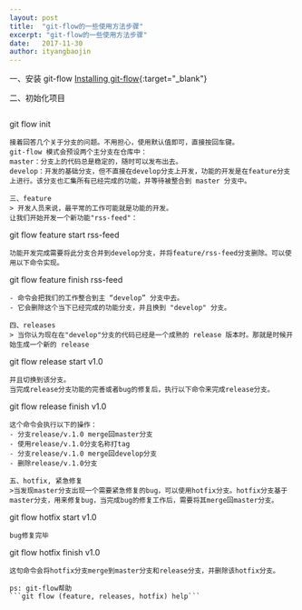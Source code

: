 ```yaml
---
layout: post
title:  "git-flow的一些使用方法步骤"
excerpt: "git-flow的一些使用方法步骤"
date:   2017-11-30
author: ityangbaojin
---
```

一、安装 git-flow
[Installing git-flow](https://github.com/petervanderdoes/gitflow-avh/wiki#installing-git-flow){:target="_blank"}

二、初始化项目  
>```
git flow init
```  
接着回答几个关于分支的问题。不用担心，使用默认值即可，直接按回车键。  
git-flow 模式会预设两个主分支在仓库中：  
master：分支上的代码总是稳定的，随时可以发布出去。   
develop：开发的基础分支，但不直接在develop分支上开发，功能的开发是在feature分支上进行。该分支也汇集所有已经完成的功能，并等待被整合到 master 分支中。

三、feature
> 开发人员来说，最平常的工作可能就是功能的开发。  
让我们开始开发一个新功能"rss-feed"：  
```
git flow feature start rss-feed
```  
功能开发完成需要将此分支合并到develop分支，并将feature/rss-feed分支删除。可以使用以下命令实现。  
```
git flow feature finish rss-feed
```  
- 命令会把我们的工作整合到主 “develop” 分支中去。    
- 它会删除这个当下已经完成的功能分支，并且换到 "develop" 分支。

四、releases
> 当你认为现在在"develop"分支的代码已经是一个成熟的 release 版本时。那就是时候开始生成一个新的 release  
```
git flow release start v1.0
```
并且切换到该分支。  
当完成release分支功能的完善或者bug的修复后，执行以下命令来完成release分支。  
```
git flow release finish v1.0
```   
这个命令会执行以下的操作：  
- 分支release/v.1.0 merge回master分支  
- 使用release/v.1.0分支名称打tag  
- 分支release/v.1.0 merge回develop分支  
- 删除release/v.1.0分支  

五、hotfix, 紧急修复
>当发现master分支出现一个需要紧急修复的bug，可以使用hotfix分支。hotfix分支基于master分支，用来修复bug，当完成bug的修复工作后，需要将其merge回master分支。  
```
git flow hotfix start v1.0
```  
bug修复完毕  
```
git flow hotfix finish v1.0
```  
这句命令会将hotfix分支merge到master分支和release分支，并删除该hotfix分支。 

ps: git-flow帮助  
```git flow (feature, releases, hotfix) help```